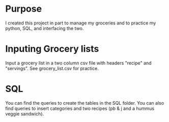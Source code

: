 # Purpose
I created this project in part to manage my groceries and to practice my python, SQL, and interfacing the two.

# Inputing Grocery lists
Input a grocery list in a two column csv file with headers "recipe" and "servings". See grocery_list.csv for practice.

# SQL
You can find the queries to create the tables in the SQL folder. You can also find queries to insert categories and two recipes (pb & j and a hummus veggie sandwich).

